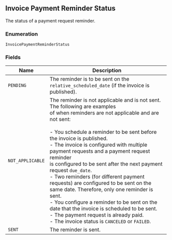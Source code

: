 ## Invoice Payment Reminder Status

The status of a payment request reminder.

### Enumeration

`InvoicePaymentReminderStatus`

### Fields

| Name | Description |
|  --- | --- |
| `PENDING` | The reminder is to be sent on the `relative_scheduled_date` (if the invoice is published). |
| `NOT_APPLICABLE` | The reminder is not applicable and is not sent. The following are examples<br>of when reminders are not applicable and are not sent:<br><br>- You schedule a reminder to be sent before the invoice is published.<br>- The invoice is configured with multiple payment requests and a payment request reminder<br>  is configured to be sent after the next payment request `due_date`.<br>- Two reminders (for different payment requests) are configured to be sent on the<br>  same date. Therefore, only one reminder is sent.<br>- You configure a reminder to be sent on the date that the invoice is scheduled to be sent.<br>- The payment request is already paid.<br>- The invoice status is `CANCELED` or `FAILED`. |
| `SENT` | The reminder is sent. |

